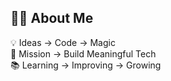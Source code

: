 ## 👨‍💻 About Me  

💡 Ideas → Code → Magic  
🎯 Mission → Build Meaningful Tech  
📚 Learning → Improving → Growing
